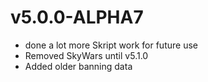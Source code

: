 # v5.0.0-ALPHA7

* done a lot more Skript work for future use
* Removed SkyWars until v5.1.0
* Added older banning data